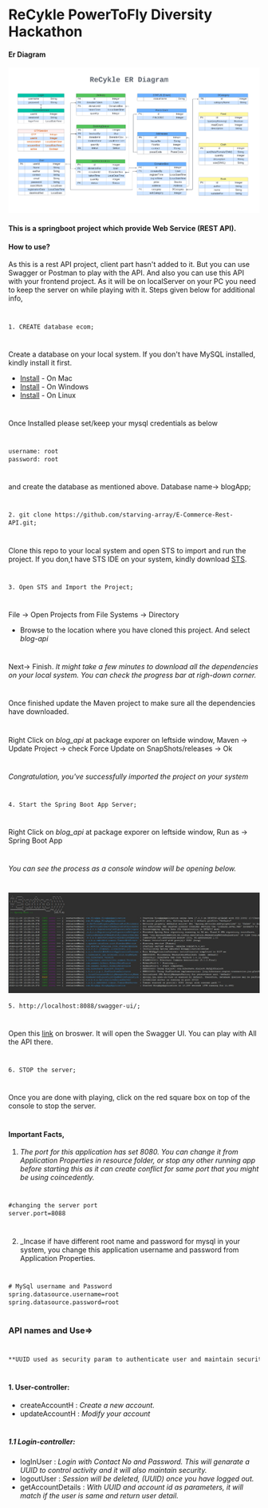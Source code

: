 # ReCykle PowerToFly Diversity Hackathon

#### Er Diagram
<img src="ReCykle(2).png"/>



#### This is a springboot project which provide Web Service (REST API). 

#### How to use?

As this is a rest API project, client part hasn't added to it. But you can use Swagger or Postman to play with the API. And also you can use this API with your frontend project. As it will be on localServer on your PC you need to keep the server on while playing with it. Steps given below for additional info,
#
```
1. CREATE database ecom;
```
#
Create a database on your local system. If you don't have MySQL installed, kindly install it first. 
- [Install](https://dev.mysql.com/doc/refman/8.0/en/macos-installation.html) - On Mac
- [Install](https://dev.mysql.com/doc/refman/8.0/en/windows-installation.html) - On Windows
- [Install](https://dev.mysql.com/doc/mysql-shell/8.0/en/mysql-shell-install-linux-quick.html) - On Linux
#
Once Installed please set/keep your mysql credentials as below 
#

```
username: root
password: root
```
#
and create the database as mentioned above. Database name-> blogApp;
#

```
2. git clone https://github.com/starving-array/E-Commerce-Rest-API.git;
```
#
Clone this repo to your local system and open STS to import and run the project. 
If you don,t have STS IDE on your system, kindly download [STS](https://spring.io/tools).
#

```
3. Open STS and Import the Project;
```
#
File -> Open Projects from File Systems -> Directory
- Browse to the location where you have cloned this project. And select  _blog-api_ 
#
Next-> Finish. _It might take a few minutes to download all the dependencies on your local system. You can check the progress bar at righ-down corner._  
#
Once finished update the Maven project to make sure all the dependencies have downloaded.
#
Right Click on _blog_api_ at package exporer on leftside window, 
Maven -> Update Project -> check Force Update on SnapShots/releases -> Ok
#

 _Congratulation, you've successfully imported the project on your system_

#

```
4. Start the Spring Boot App Server;
``` 

#
Right Click on _blog_api_ at package exporer on leftside window, 
Run as -> Spring Boot App
#

_You can see the process as a console window will be opening below._

#

<img src="console.jpg"/>

```
5. http://localhost:8088/swagger-ui/;
``` 
#

Open this [link](http://localhost:8088/swagger-ui/) on broswer. It will open the Swagger UI. You can play with All the API there. 

#
```
6. STOP the server;
```

#
Once you are done with playing, click on the red square box on top of the console to stop the server.
#

#### Important Facts,
1. _The port for this application has set 8080. You can change it from Application Properties in resource folder, or stop any other running app before starting this as it can create conflict for same port that you might be using coincedently._

#
```
#changing the server port
server.port=8088
```
#

2. _Incase if have different root name and password for mysql in your system, you change this application username and password from Application Properties.

#
```
# MySql username and Password
spring.datasource.username=root
spring.datasource.password=root
```

#
### API names and Use=> ###

#
```sh
**UUID used as security param to authenticate user and maintain security.
```
#

#### 1. User-controller:
- createAccountH :  _Create a new account._
- updateAccountH : _Modify your account_

#
##### 1.1 Login-controller: 

- logInUser : _Login with Contact No and Password. This will genarate a UUID to control activity and it will also maintain security._
- logoutUser : _Session will be deleted, (UUID) once you have logged out._
- getAccountDetails : _With UUID and account id as parameters, it will match if the user is same and return user detail._

